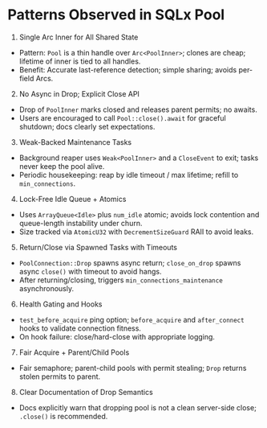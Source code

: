 # Patterns Observed in SQLx Pool

1) Single Arc Inner for All Shared State
- Pattern: `Pool` is a thin handle over `Arc<PoolInner>`; clones are cheap; lifetime of inner is tied to all handles.
- Benefit: Accurate last-reference detection; simple sharing; avoids per-field Arcs.

2) No Async in Drop; Explicit Close API
- Drop of `PoolInner` marks closed and releases parent permits; no awaits.
- Users are encouraged to call `Pool::close().await` for graceful shutdown; docs clearly set expectations.

3) Weak-Backed Maintenance Tasks
- Background reaper uses `Weak<PoolInner>` and a `CloseEvent` to exit; tasks never keep the pool alive.
- Periodic housekeeping: reap by idle timeout / max lifetime; refill to `min_connections`.

4) Lock-Free Idle Queue + Atomics
- Uses `ArrayQueue<Idle>` plus `num_idle` atomic; avoids lock contention and queue-length instability under churn.
- Size tracked via `AtomicU32` with `DecrementSizeGuard` RAII to avoid leaks.

5) Return/Close via Spawned Tasks with Timeouts
- `PoolConnection::Drop` spawns async return; `close_on_drop` spawns async `close()` with timeout to avoid hangs.
- After returning/closing, triggers `min_connections_maintenance` asynchronously.

6) Health Gating and Hooks
- `test_before_acquire` ping option; `before_acquire` and `after_connect` hooks to validate connection fitness.
- On hook failure: close/hard-close with appropriate logging.

7) Fair Acquire + Parent/Child Pools
- Fair semaphore; parent-child pools with permit stealing; `Drop` returns stolen permits to parent.

8) Clear Documentation of Drop Semantics
- Docs explicitly warn that dropping pool is not a clean server-side close; `.close()` is recommended.

